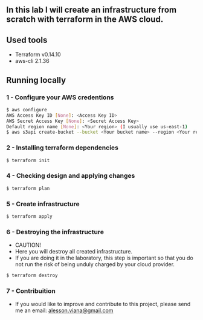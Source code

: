## In this lab I will create an infrastructure from scratch with terraform in the AWS cloud.

## Used tools
- Terraform v0.14.10 
- aws-cli 2.1.36

## Running locally

### 1 - Configure your AWS credentions
```bash
$ aws configure
AWS Access Key ID [None]: <Access Key ID>
AWS Secret Access Key [None]: <Secret Access Key>
Default region name [None]: <Your region> (I usually use us-east-1)
$ aws s3api create-bucket --bucket <Your bucket name> --region <Your region>
```

### 2 - Installing terraform dependencies
```bash
$ terraform init
```

### 4 - Checking design and applying changes
```bash
$ terraform plan
```

### 5 - Create infrastructure
```bash
$ terraform apply
```

### 6 - Destroying the infrastructure
- CAUTION! 
- Here you will destroy all created infrastructure.
- If you are doing it in the laboratory, this step is important so that you do not run the risk of being unduly charged by your cloud provider.
```bash
$ terraform destroy
```
### 7 - Contribuition
- If you would like to improve and contribute to this project, please send me an email: alesson.viana@gmail.com


